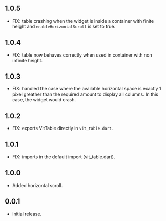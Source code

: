 ## 1.0.5

* FIX: table crashing when the widget is inside a container with finite height
and `enableHorizontalScroll` is set to true.

## 1.0.4

* FIX: table now behaves correctly when used in container with non infinite
height.

## 1.0.3

* FIX: handled the case where the available horizontal space is exactly 1
pixel greather than the required amount to display all columns. In this case,
the widget would crash.

## 1.0.2

* FIX: exports VitTable directly in `vit_table.dart`.

## 1.0.1

* FIX: imports in the default import (vit_table.dart).

## 1.0.0

* Added horizontal scroll.

## 0.0.1

* initial release.
